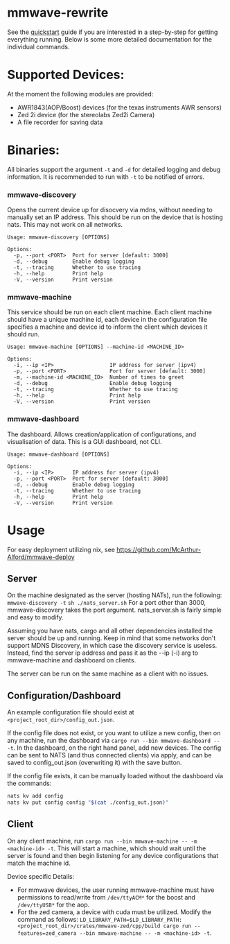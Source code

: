 # mmwave-rewrite
See the [quickstart](https://github.com/McArthur-Alford/mmwave-deploy/blob/main/README.md) guide if you are interested in a step-by-step for getting everything running. Below is some more detailed documentation for the individual commands.

# Supported Devices:
At the moment the following modules are provided:
- AWR1843(AOP/Boost) devices (for the texas instruments AWR sensors)
- Zed 2i device (for the stereolabs Zed2i Camera)
- A file recorder for saving data

# Binaries:
All binaries support the argument `-t` and `-d` for detailed logging and debug information. It is recommended to run with `-t` to be notified of errors.

### mmwave-discovery
Opens the current device up for disocvery via mdns, without needing to manually set an IP address.
This should be run on the device that is hosting nats. This may not work on all networks.

```
Usage: mmwave-discovery [OPTIONS]

Options:
  -p, --port <PORT>  Port for server [default: 3000]
  -d, --debug        Enable debug logging
  -t, --tracing      Whether to use tracing
  -h, --help         Print help
  -V, --version      Print version
```

### mmwave-machine
This service should be run on each client machine. Each client machine should have a unique machine id,
each device in the configuration file specifies a machine and device id to inform the client which devices it should run.

```
Usage: mmwave-machine [OPTIONS] --machine-id <MACHINE_ID>

Options:
  -i, --ip <IP>                  IP address for server (ipv4)
  -p, --port <PORT>              Port for server [default: 3000]
  -m, --machine-id <MACHINE_ID>  Number of times to greet
  -d, --debug                    Enable debug logging
  -t, --tracing                  Whether to use tracing
  -h, --help                     Print help
  -V, --version                  Print version
```

### mmwave-dashboard
The dashboard. Allows creation/application of configurations, and visualisation of data. This is a GUI dashboard, not CLI.

```
Usage: mmwave-dashboard [OPTIONS]

Options:
  -i, --ip <IP>      IP address for server (ipv4)
  -p, --port <PORT>  Port for server [default: 3000]
  -d, --debug        Enable debug logging
  -t, --tracing      Whether to use tracing
  -h, --help         Print help
  -V, --version      Print version
```

# Usage
For easy deployment utilizing nix, see https://github.com/McArthur-Alford/mmwave-deploy

## Server
On the machine designated as the server (hosting NATs), run the following:
``mmwave-discovery -t``
``sh ./nats_server.sh``
For a port other than 3000, mmwave-discovery takes the port argument. nats_server.sh is fairly simple and easy to modify.

Assuming you have nats, cargo and all other dependencies installed the server should be up and running. Keep in mind that some networks don't support MDNS Discovery, in which case the discovery service is useless. Instead, find the server ip address and pass it as the --ip (-i) arg to mmwave-machine and dashboard on clients.

The server can be run on the same machine as a client with no issues.

## Configuration/Dashboard
An example configuration file should exist at ``<project_root_dir>/config_out.json``.

If the config file does not exist, or you want to utilize a new config, then on any machine, run the dashboard via ``cargo run --bin mmwave-dashboard -- -t``.
In the dashboard, on the right hand panel, add new devices. The config can be sent to NATS (and thus connected clients) via apply, and can be saved to config_out.json (overwriting it) with the save button.

If the config file exists, it can be manually loaded without the dashboard via the commands:
```sh
nats kv add config
nats kv put config config "$(cat ./config_out.json)"
```

## Client
On any client machine, run ``cargo run --bin mmwave-machine -- -m <machine-id> -t``. This will start a machine, which should wait until the server is found and then begin listening for any device configurations that match the machine id.

Device specific Details:
- For mmwave devices, the user running mmwave-machine must have permissions to read/write from `/dev/ttyACM*` for the boost and `/dev/ttyUSB*` for the aop.
- For the zed camera, a device with cuda must be utilized. Modify the command as follows: ``LD_LIBRARY_PATH=$LD_LIBRARY_PATH:<project_root_dir>/crates/mmwave-zed/cpp/build cargo run --features=zed_camera --bin mmwave-machine -- -m <machine-id> -t``.
